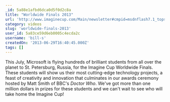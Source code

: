 ```yaml
---
_id: 5a88e1afbd6dca0d5f0d2c8a
title: "Worldwide Finals 2013"
url: 'http://www.imaginecup.com/Main/newsletter#cmpid=msdnflash7.1_topsection_watchlive?fbid=Q-iJDkOvwrn'
category: videos
slug: 'worldwide-finals-2013'
user_id: 5a83ce59d6eb0005c4ecda2c
username: 'bill-s'
createdOn: '2013-06-29T16:40:45.000Z'
tags: []
---
```


This July, Microsoft is flying hundreds of brilliant students from all over the planet to St. Petersburg, Russia, for the Imagine Cup Worldwide Finals. These students will show us their most cutting-edge technology projects, a feast of creativity and innovation that culminates in our awards ceremony hosted by Matt Smith of BBC's <i>Doctor Who</i>. We've got more than one million dollars in prizes for these students and we can't wait to see who will take home the Imagine Cup!
